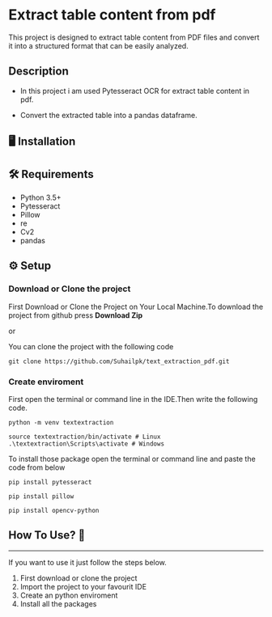 
# Extract table content from pdf

This project is designed to extract table content from PDF files and convert it into a structured format that can be easily analyzed.


## Description

- In this project i am used Pytesseract OCR for extract table content in pdf.

- Convert the extracted table into a pandas dataframe.



## :desktop_computer:   Installation

## :hammer_and_wrench:  Requirements

* Python 3.5+
* Pytesseract
* Pillow
* re
* Cv2
* pandas



    
## :gear:  Setup

### Download or Clone the project
First Download or Clone the Project on Your Local Machine.To download the project from github press **Download Zip**

or

You can clone the project with the following code

```
git clone https://github.com/Suhailpk/text_extraction_pdf.git
```

### Create enviroment 
First open the terminal or command line in the IDE.Then write the following code.
```
python -m venv textextraction
```
```
source textextraction/bin/activate # Linux
.\textextraction\Scripts\activate # Windows 
```
To install those package open the terminal or command line and paste the code from below

```
pip install pytesseract
```
```
pip install pillow
```
```
pip install opencv-python
```


## How To Use? :pencil:
----------------------
If you want to use it just follow the steps below.

1. First download or clone the project
2. Import the project to your favourit IDE
3. Create an python enviroment
4. Install all the packages 
